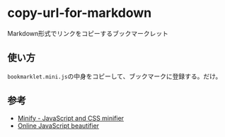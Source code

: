 # copy-url-for-markdown
Markdown形式でリンクをコピーするブックマークレット

## 使い方
`bookmarklet.mini.js`の中身をコピーして、ブックマークに登録する。だけ。

## 参考
- [Minify - JavaScript and CSS minifier](https://www.minifier.org/)
- [Online JavaScript beautifier](https://beautifier.io/)
